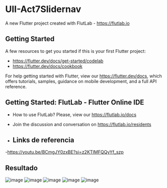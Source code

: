 # UII-Act7Slidernav

A new Flutter project created with FlutLab - https://flutlab.io

## Getting Started

A few resources to get you started if this is your first Flutter project:

- https://flutter.dev/docs/get-started/codelab
- https://flutter.dev/docs/cookbook

For help getting started with Flutter, view our
https://flutter.dev/docs, which offers tutorials,
samples, guidance on mobile development, and a full API reference.

## Getting Started: FlutLab - Flutter Online IDE

- How to use FlutLab? Please, view our https://flutlab.io/docs
- Join the discussion and conversation on https://flutlab.io/residents

- ## Links de referencia

-https://youtu.be/BCmgJY0zxBE?si=z2KTIMFQQyYf_szp

 ## Resultado
 ![image](https://github.com/ValdezMich128/UIIact7slidernava/assets/143743936/b62153e5-58e1-4ef0-8ad4-146029a8205a)
![image](https://github.com/ValdezMich128/UIIact7slidernava/assets/143743936/9d81e82c-fc74-48a6-85a4-8555233b9b0b)
![image](https://github.com/ValdezMich128/UIIact7slidernava/assets/143743936/f19de3c0-3c24-44f3-8cb3-16c84d33cb32)
![image](https://github.com/ValdezMich128/UIIact7slidernava/assets/143743936/bac5a804-8974-42b1-ae9c-20b936feb03a)
![image](https://github.com/ValdezMich128/UIIact7slidernava/assets/143743936/155abb1f-142c-427c-b1a5-550ced3d55a9)


